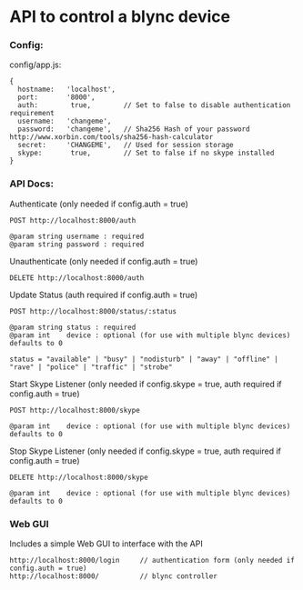 API to control a blync device
===

### Config:

config/app.js:

    {
      hostname:   'localhost',
      port:       '8000',
      auth:        true,        // Set to false to disable authentication requirement
      username:   'changeme',
      password:   'changeme',   // Sha256 Hash of your password http://www.xorbin.com/tools/sha256-hash-calculator
      secret:     'CHANGEME',   // Used for session storage
      skype:       true,        // Set to false if no skype installed
    }

### API Docs:

Authenticate (only needed if config.auth = true)

    POST http://localhost:8000/auth

    @param string username : required
    @param string password : required

Unauthenticate (only needed if config.auth = true)

    DELETE http://localhost:8000/auth

Update Status (auth required if config.auth = true)

    POST http://localhost:8000/status/:status

    @param string status : required
    @param int    device : optional (for use with multiple blync devices) defaults to 0

    status = "available" | "busy" | "nodisturb" | "away" | "offline" | "rave" | "police" | "traffic" | "strobe"

Start Skype Listener (only needed if config.skype = true, auth required if config.auth = true)

    POST http://localhost:8000/skype

    @param int    device : optional (for use with multiple blync devices) defaults to 0

Stop Skype Listener (only needed if config.skype = true, auth required if config.auth = true)

    DELETE http://localhost:8000/skype

    @param int    device : optional (for use with multiple blync devices) defaults to 0

### Web GUI

Includes a simple Web GUI to interface with the API

    http://localhost:8000/login     // authentication form (only needed if config.auth = true)
    http://localhost:8000/          // blync controller
